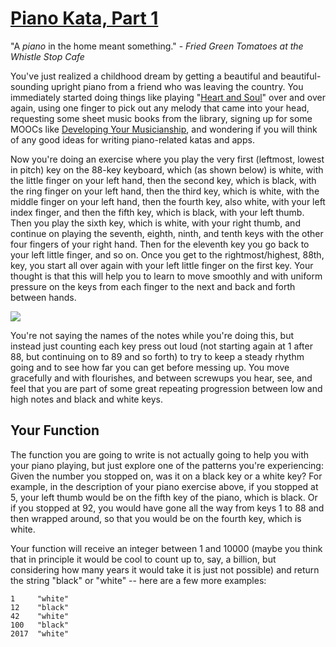 # [Piano Kata, Part 1](https://www.codewars.com/kata/piano-kata-part-1 "https://www.codewars.com/kata/589273272fab865136000108")

"A *piano* in the home meant something." - *Fried Green Tomatoes at the Whistle Stop Cafe*

You've just realized a childhood dream by getting a beautiful and beautiful-sounding upright piano
from a friend who was leaving the country. You immediately started doing things like
playing "<a href="https://en.wikipedia.org/wiki/Heart_and_Soul_(1938_song)#Musical_format">Heart and
Soul</a>" over and over again, using one finger to pick out any melody that came into your head,
requesting some sheet music books from the library, signing up for some MOOCs
like <a href="https://www.coursera.org/learn/develop-your-musicianship">Developing Your
Musicianship</a>, and wondering if you will think of any good ideas for writing piano-related katas
and apps.

Now you're doing an exercise where you play the very first (leftmost, lowest in pitch) key on the
88-key keyboard, which (as shown below) is white, with the little finger on your left hand, then the
second key, which is black, with the ring finger on your left hand, then the third key, which is
white, with the middle finger on your left hand, then the fourth key, also white, with your left
index finger, and then the fifth key, which is black, with your left thumb. Then you play the sixth
key, which is white, with your right thumb, and continue on playing the seventh, eighth, ninth, and
tenth keys with the other four fingers of your right hand. Then for the eleventh key you go back to
your left little finger, and so on. Once you get to the rightmost/highest, 88th, key, you start all
over again with your left little finger on the first key. Your thought is that this will help you to
learn to move smoothly and with uniform pressure on the keys from each finger to the next and back
and forth between hands.

![](https://tachyonlabs.com/miscimages/piano-keyboard-clipart.jpg)


You're not saying the names of the notes while you're doing this, but instead just counting each key
press out loud (not starting again at 1 after 88, but continuing on to 89 and so forth) to try to
keep a steady rhythm going and to see how far you can get before messing up. You move gracefully and
with flourishes, and between screwups you hear, see, and feel that you are part of some great
repeating progression between low and high notes and black and white keys.

## Your Function

The function you are going to write is not actually going to help you with your piano playing, but
just explore one of the patterns you're experiencing: Given the number you stopped on, was it on a
black key or a white key? For example, in the description of your piano exercise above, if you
stopped at 5, your left thumb would be on the fifth key of the piano, which is black. Or if you
stopped at 92, you would have gone all the way from keys 1 to 88 and then wrapped around, so that
you would be on the fourth key, which is white.

Your function will receive an integer between 1 and 10000 (maybe you think that in principle it
would be cool to count up to, say, a billion, but considering how many years it would take it is
just not possible) and return the string "black" or "white" -- here are a few more examples:

```
1     "white"
12    "black"
42    "white"
100   "black"
2017  "white"
```